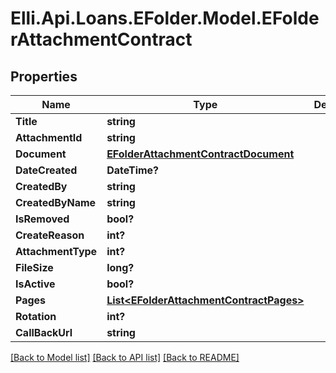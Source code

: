 # Elli.Api.Loans.EFolder.Model.EFolderAttachmentContract
## Properties

Name | Type | Description | Notes
------------ | ------------- | ------------- | -------------
**Title** | **string** |  | [optional] 
**AttachmentId** | **string** |  | [optional] 
**Document** | [**EFolderAttachmentContractDocument**](EFolderAttachmentContractDocument.md) |  | [optional] 
**DateCreated** | **DateTime?** |  | [optional] 
**CreatedBy** | **string** |  | [optional] 
**CreatedByName** | **string** |  | [optional] 
**IsRemoved** | **bool?** |  | [optional] 
**CreateReason** | **int?** |  | [optional] 
**AttachmentType** | **int?** |  | [optional] 
**FileSize** | **long?** |  | [optional] 
**IsActive** | **bool?** |  | [optional] 
**Pages** | [**List&lt;EFolderAttachmentContractPages&gt;**](EFolderAttachmentContractPages.md) |  | [optional] 
**Rotation** | **int?** |  | [optional] 
**CallBackUrl** | **string** |  | [optional] 

[[Back to Model list]](../README.md#documentation-for-models) [[Back to API list]](../README.md#documentation-for-api-endpoints) [[Back to README]](../README.md)

